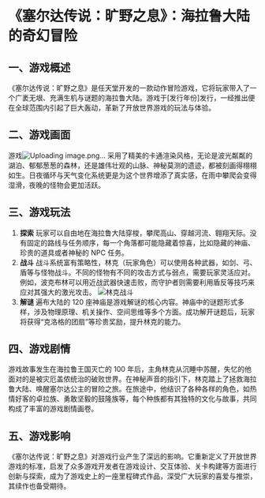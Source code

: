 # 《塞尔达传说：旷野之息》：海拉鲁大陆的奇幻冒险

## 一、游戏概述
《塞尔达传说：旷野之息》是任天堂开发的一款动作冒险游戏，它将玩家带入了一个广袤无垠、充满生机与谜题的海拉鲁大陆。游戏于[发行年份]发行，一经推出便在全球范围内引起了巨大轰动，革新了开放世界游戏的玩法与体验。

## 二、游戏画面

游戏![Uploading image.png…]()
采用了精美的卡通渲染风格，无论是波光粼粼的湖泊、郁郁葱葱的森林，还是雄伟壮观的山脉、神秘莫测的遗迹，都被刻画得栩栩如生。日夜循环与天气变化系统更是为这个世界增添了真实感，在雨中攀爬会变得湿滑，夜晚的怪物会更加活跃。

## 三、游戏玩法
1. **探索**
玩家可以自由地在海拉鲁大陆穿梭，攀爬高山、穿越河流、翱翔天际。没有固定的路线与任务顺序，每一个角落都可能隐藏着惊喜，比如隐藏的神庙、珍贵的道具或者神秘的 NPC 任务。
2. **战斗**
战斗系统富有策略性，林克（玩家角色）可以使用各种武器，如剑、弓、盾等与怪物战斗。不同的怪物有不同的攻击方式与弱点，需要玩家灵活应对。例如，波克布林可以用近战武器快速击败，而守护者则需要利用盾反等技巧来应对其强大的激光攻击。
![林克战斗](https://image.ibb.co/k7Gm9z/link_fighting.jpg)
3. **解谜**
遍布大陆的 120 座神庙是游戏解谜的核心内容。神庙中的谜题形式多样，涉及物理原理、机关操作、空间思维等多个方面。成功解开谜题后，玩家将获得“克洛格的团扇”等珍贵奖励，提升林克的能力。

## 四、游戏剧情
游戏故事发生在海拉鲁王国灭亡的 100 年后，主角林克从沉睡中苏醒，失忆的他面对的是被灾厄盖侬统治的破败世界。在神秘声音的指引下，林克踏上了拯救海拉鲁大陆、唤醒塞尔达公主的冒险之旅。在旅途中，他结识了各种各样的角色，如热情好客的卓拉族、勇敢坚毅的鼓隆族等，每个种族都有其独特的文化与故事，共同构成了丰富的游戏剧情画卷。

## 五、游戏影响
《塞尔达传说：旷野之息》对游戏行业产生了深远的影响。它重新定义了开放世界游戏的标准，启发了众多游戏开发者在游戏设计、交互体验、关卡构建等方面进行创新与探索，成为了游戏史上的一座里程碑式作品，深受广大玩家的喜爱与推崇，其续作也备受期待。
